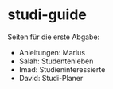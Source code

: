 # studi-guide

Seiten für die erste Abgabe:
- Anleitungen: Marius
- Salah: Studentenleben
- Imad: Studieninteressierte
- David: Studi-Planer

